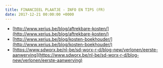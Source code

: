 ```yaml
---
title: FINANCIEEL PLAATJE - INFO EN TIPS (FR)
date: 2017-12-21 00:00:00 +0000
---
```

* [http://www.xerius.be/blog/aftrekbare-kosten/](http://www.xerius.be/blog/aftrekbare-kosten/)
* [http://www.xerius.be/blog/kosten-boekhouder/](http://www.xerius.be/blog/kosten-boekhouder/)
* [https://www.sdworx.be/nl-be/sd-worx-r-d/blog-new/verlonen/eerste-aanwerving](https://www.sdworx.be/nl-be/sd-worx-r-d/blog-new/verlonen/eerste-aanwerving)